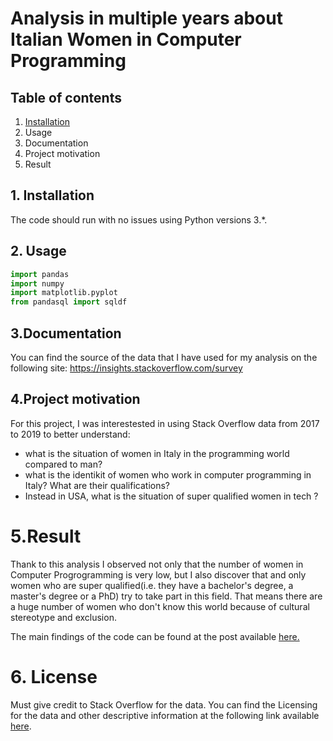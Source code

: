 # Analysis in multiple years about Italian Women in Computer Programming

## Table of contents

1. [Installation](###Installation-1-)
2. Usage
3. Documentation
4. Project motivation
5. Result

## 1. Installation

The code should run with no issues using Python versions 3.*.

## 2. Usage

```python
import pandas 
import numpy  
import matplotlib.pyplot 
from pandasql import sqldf
```

## 3.Documentation

You can find the source of the data that I have used for my analysis on the following site: https://insights.stackoverflow.com/survey

## 4.Project motivation
For this project, I was interestested in using Stack Overflow data from 2017 to 2019 to better understand:

- what is the situation of women in Italy in the programming world compared to man?
- what is the identikit of women who work in computer programming in Italy? What are their qualifications?
- Instead in USA, what is the situation of super qualified women in tech ?

# 5.Result 

Thank to this analysis I observed not only that the number of women in Computer Progrogramming is very low, but I also discover that
and only women who are super qualified(i.e. they have a bachelor's degree, a master's degree or a PhD) try to take part in this field. That means there are a huge number of women who don't know this world because of cultural stereotype and exclusion.

The main findings of the code can be found at the post available [here.]()

# 6. License

Must give credit to Stack Overflow for the data. You can find the Licensing for the data and other descriptive information at the following link available [here](https://insights.stackoverflow.com/survey).
